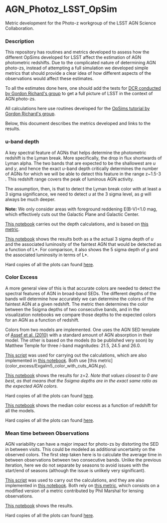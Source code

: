 # AGN_Photoz_LSST_OpSim
Metric development for the Photo-z workgroup of the LSST AGN Science Collaboration.

### Description

This repository has routines and metrics developed to assess how the different OpSims developed for LSST affect the estimation of AGN photometric redshifts. Due to the complicated nature of determining AGN photo-zs, instead of attempting a full simulation we developed simple metrics that should provide a clear idea of how different aspects of the observations would affect these estimates.

To all the estimates done here, one should add the tests for [DCR conducted by Gordon Richard's group](https://github.com/RichardsGroup/LSST_DCR) to get a full picture of LSST in the context of AGN photo-zs.

All calculations here use routines developed for the [OpSims tutorial by Gordon Richard's group](https://github.com/RichardsGroup/LSST_OpSim).

Below, this document describes the metrics developed and links to the results.

### u-band depth

A key spectral feature of AGNs that helps determine the photometric redshift is the Lyman break. More specifically, the drop in flux shortwards of Lyman alpha. The two bands that are expected to be the shallowest are *u* and *y*, and hence the exact *u*-band depth critically determines the number of AGNs for which we will be able to detect this feature in the range z~1.5-3 . This redshift range covers the peak of luminous AGN activity.

The assumption, then, is that to detect the Lyman break color with at least a 3 sigma significance, we need to detect *u* at the 3 sigma level, as *g* will always be much deeper.

**Note:** We only consider areas with foreground reddening E(B-V)<1.0 mag, which effectively cuts out the Galactic Plane and Galactic Center. 

[This notebook](uband_depth/Lstar_depth_dust.ipynb) carries out the depth calculations, and is based on [this metric](uband_depth/ExgalM5_with_cuts_AGN.py).

[This notebook](uband_depth/Visualize_Lstar_depth.ipynb) shows the results both as a the actual 3 sigma depth of *u* and the associated luminosity of the faintest AGN that would be detected as a function of L*. For comparison, it also shows the 5 sigma depth of *g* and the associated luminosity in terms of L*.

Hard copies of all the plots can found [here](uband_depth/plots/).

### Color Excess

A more general view of this is that accurate colors are needed to detect the spectral features of AGN in broad-band SEDs. The different depths of the bands will determine how accurately we can determine the colors of the faintest AGN at a given redshift. The metric then determines the color between the 5sigma depths of two consecutive bands, and in the visualization notebooks we compare those depths to the expected colors for an AGN as a function of redshift.

Colors from two models are implemented. One uses the AGN SED template of [Assef et al. (2010)](https://ui.adsabs.harvard.edu/abs/2010ApJ...713..970A/abstract) with a standard amount of AGN absorption in their model. The other is based on the models (to be published very soon) by Matthew Temple for three *i*-band magnitudes: 21.5, 24.5 and 26.0.

[This script](color_excess/script_Color_Excess.py) was used for carrying out the calculations, which are also implemented in [this notebook](color_excess/Color_Excess.ipynb). Both use [this metric] (color_excess/Exgalm5_color_with_cuts_AGN.py).

[This notebook](color_excess/Visualize_Color_Excess.ipynb) shows the results for z=2. *Note that values closest to 0 are best, as that means that the 5sigma depths are in the exact same ratio as the expected AGN colors.*

Hard copies of all the plots can found [here](color_excess/plots/).

[This notebook](color_excess/Redshift_Color_Excess.ipynb) shows the median color excess as a function of redshift for all the models.

Hard copies of all the plots can found [here](color_excess/redshift_plots/).

### Mean time between Observations

AGN variability can have a major impact for photo-zs by distorting the SED in between visits. This could be modeled as additional uncertainty on the observed colors. The first step taken here is to calculate the average time in between observations between two consecutive bands. Unlike the previous iteration, here we do not separate by seasons to avoid issues with the start/end of seasons (although the issue is unlikely very significant).

[This script](mean_time_between_obs/Script_Mean_Night_Separation.py) was used to carry out the calculations, and they are also implemented in [this notebook](mean_time_between_obs/Mean_Night_Separation.ipynb). Both rely on [this metric](mean_time_between_obs/MeanNightFilterSeparationMetric.py), which consists on a modified version of a metric contributed by Phil Marshal for lensing observations.

[This notebook](mean_time_between_obs/Visualize_Mean_Night_Separation.ipynb) shows the results.

Hard copies of all the plots can found [here](mean_time_between_obs/plots/).
